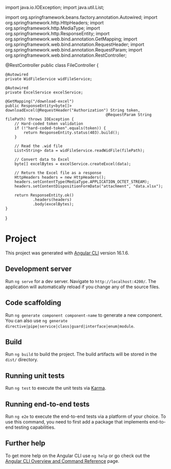 

import java.io.IOException;
import java.util.List;

import org.springframework.beans.factory.annotation.Autowired;
import org.springframework.http.HttpHeaders;
import org.springframework.http.MediaType;
import org.springframework.http.ResponseEntity;
import org.springframework.web.bind.annotation.GetMapping;
import org.springframework.web.bind.annotation.RequestHeader;
import org.springframework.web.bind.annotation.RequestParam;
import org.springframework.web.bind.annotation.RestController;

@RestController
public class FileController {

    @Autowired
    private WidFileService widFileService;

    @Autowired
    private ExcelService excelService;

    @GetMapping("/download-excel")
    public ResponseEntity<byte[]> downloadExcel(@RequestHeader("Authorization") String token, 
                                                @RequestParam String filePath) throws IOException {
        // Hard-coded token validation
        if (!"hard-coded-token".equals(token)) {
            return ResponseEntity.status(403).build();
        }

        // Read the .wid file
        List<String> data = widFileService.readWidFile(filePath);

        // Convert data to Excel
        byte[] excelBytes = excelService.createExcel(data);

        // Return the Excel file as a response
        HttpHeaders headers = new HttpHeaders();
        headers.setContentType(MediaType.APPLICATION_OCTET_STREAM);
        headers.setContentDispositionFormData("attachment", "data.xlsx");

        return ResponseEntity.ok()
                .headers(headers)
                .body(excelBytes);
    }
}




# Project

This project was generated with [Angular CLI](https://github.com/angular/angular-cli) version 16.1.6.

## Development server

Run `ng serve` for a dev server. Navigate to `http://localhost:4200/`. The application will automatically reload if you change any of the source files.

## Code scaffolding

Run `ng generate component component-name` to generate a new component. You can also use `ng generate directive|pipe|service|class|guard|interface|enum|module`.

## Build

Run `ng build` to build the project. The build artifacts will be stored in the `dist/` directory.

## Running unit tests

Run `ng test` to execute the unit tests via [Karma](https://karma-runner.github.io).

## Running end-to-end tests

Run `ng e2e` to execute the end-to-end tests via a platform of your choice. To use this command, you need to first add a package that implements end-to-end testing capabilities.

## Further help

To get more help on the Angular CLI use `ng help` or go check out the [Angular CLI Overview and Command Reference](https://angular.io/cli) page.
